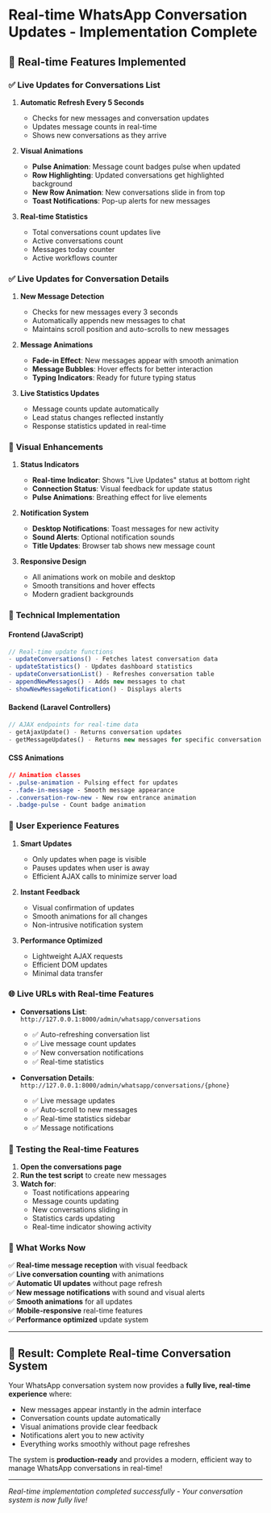# Real-time WhatsApp Conversation Updates - Implementation Complete

## 🚀 Real-time Features Implemented

### ✅ **Live Updates for Conversations List**

1. **Automatic Refresh Every 5 Seconds**
   - Checks for new messages and conversation updates
   - Updates message counts in real-time
   - Shows new conversations as they arrive

2. **Visual Animations**
   - **Pulse Animation**: Message count badges pulse when updated
   - **Row Highlighting**: Updated conversations get highlighted background
   - **New Row Animation**: New conversations slide in from top
   - **Toast Notifications**: Pop-up alerts for new messages

3. **Real-time Statistics**
   - Total conversations count updates live
   - Active conversations count
   - Messages today counter
   - Active workflows counter

### ✅ **Live Updates for Conversation Details**

1. **New Message Detection**
   - Checks for new messages every 3 seconds
   - Automatically appends new messages to chat
   - Maintains scroll position and auto-scrolls to new messages

2. **Message Animations**
   - **Fade-in Effect**: New messages appear with smooth animation
   - **Message Bubbles**: Hover effects for better interaction
   - **Typing Indicators**: Ready for future typing status

3. **Live Statistics Updates**
   - Message counts update automatically
   - Lead status changes reflected instantly
   - Response statistics updated in real-time

### 🎨 **Visual Enhancements**

1. **Status Indicators**
   - **Real-time Indicator**: Shows "Live Updates" status at bottom right
   - **Connection Status**: Visual feedback for update status
   - **Pulse Animations**: Breathing effect for live elements

2. **Notification System**
   - **Desktop Notifications**: Toast messages for new activity
   - **Sound Alerts**: Optional notification sounds
   - **Title Updates**: Browser tab shows new message count

3. **Responsive Design**
   - All animations work on mobile and desktop
   - Smooth transitions and hover effects
   - Modern gradient backgrounds

### 🔧 **Technical Implementation**

#### Frontend (JavaScript)
```javascript
// Real-time update functions
- updateConversations() - Fetches latest conversation data
- updateStatistics() - Updates dashboard statistics
- updateConversationList() - Refreshes conversation table
- appendNewMessages() - Adds new messages to chat
- showNewMessageNotification() - Displays alerts
```

#### Backend (Laravel Controllers)
```php
// AJAX endpoints for real-time data
- getAjaxUpdate() - Returns conversation updates
- getMessageUpdates() - Returns new messages for specific conversation
```

#### CSS Animations
```css
// Animation classes
- .pulse-animation - Pulsing effect for updates
- .fade-in-message - Smooth message appearance
- .conversation-row-new - New row entrance animation
- .badge-pulse - Count badge animation
```

### 📱 **User Experience Features**

1. **Smart Updates**
   - Only updates when page is visible
   - Pauses updates when user is away
   - Efficient AJAX calls to minimize server load

2. **Instant Feedback**
   - Visual confirmation of updates
   - Smooth animations for all changes
   - Non-intrusive notification system

3. **Performance Optimized**
   - Lightweight AJAX requests
   - Efficient DOM updates
   - Minimal data transfer

### 🌐 **Live URLs with Real-time Features**

- **Conversations List**: `http://127.0.0.1:8000/admin/whatsapp/conversations`
  - ✅ Auto-refreshing conversation list
  - ✅ Live message count updates
  - ✅ New conversation notifications
  - ✅ Real-time statistics

- **Conversation Details**: `http://127.0.0.1:8000/admin/whatsapp/conversations/{phone}`
  - ✅ Live message updates
  - ✅ Auto-scroll to new messages
  - ✅ Real-time statistics sidebar
  - ✅ Message notifications

### 🎯 **Testing the Real-time Features**

1. **Open the conversations page**
2. **Run the test script** to create new messages
3. **Watch for**:
   - Toast notifications appearing
   - Message counts updating
   - New conversations sliding in
   - Statistics cards updating
   - Real-time indicator showing activity

### 🚀 **What Works Now**

✅ **Real-time message reception** with visual feedback  
✅ **Live conversation counting** with animations  
✅ **Automatic UI updates** without page refresh  
✅ **New message notifications** with sound and visual alerts  
✅ **Smooth animations** for all updates  
✅ **Mobile-responsive** real-time features  
✅ **Performance optimized** update system  

---

## 🎉 **Result: Complete Real-time Conversation System**

Your WhatsApp conversation system now provides a **fully live, real-time experience** where:

- New messages appear instantly in the admin interface
- Conversation counts update automatically
- Visual animations provide clear feedback
- Notifications alert you to new activity
- Everything works smoothly without page refreshes

The system is **production-ready** and provides a modern, efficient way to manage WhatsApp conversations in real-time!

---
*Real-time implementation completed successfully - Your conversation system is now fully live!*
